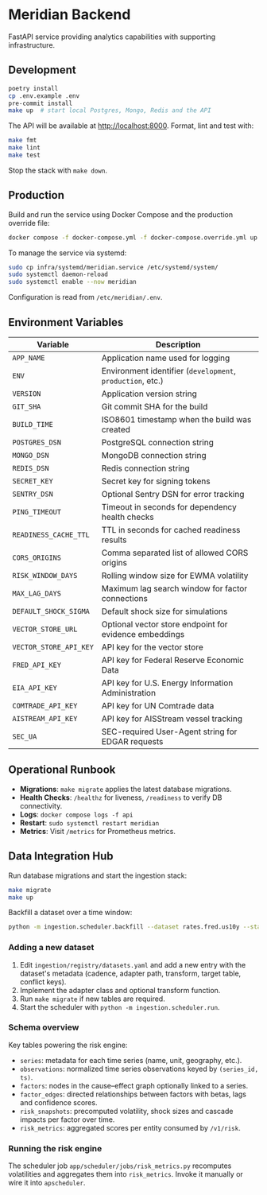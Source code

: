 # Meridian Backend

FastAPI service providing analytics capabilities with supporting infrastructure.

## Development

```bash
poetry install
cp .env.example .env
pre-commit install
make up  # start local Postgres, Mongo, Redis and the API
```

The API will be available at [http://localhost:8000](http://localhost:8000). Format, lint and test with:

```bash
make fmt
make lint
make test
```

Stop the stack with `make down`.

## Production

Build and run the service using Docker Compose and the production override file:

```bash
docker compose -f docker-compose.yml -f docker-compose.override.yml up -d
```

To manage the service via systemd:

```bash
sudo cp infra/systemd/meridian.service /etc/systemd/system/
sudo systemctl daemon-reload
sudo systemctl enable --now meridian
```

Configuration is read from `/etc/meridian/.env`.

## Environment Variables

| Variable | Description |
| -------- | ----------- |
| `APP_NAME` | Application name used for logging |
| `ENV` | Environment identifier (`development`, `production`, etc.) |
| `VERSION` | Application version string |
| `GIT_SHA` | Git commit SHA for the build |
| `BUILD_TIME` | ISO8601 timestamp when the build was created |
| `POSTGRES_DSN` | PostgreSQL connection string |
| `MONGO_DSN` | MongoDB connection string |
| `REDIS_DSN` | Redis connection string |
| `SECRET_KEY` | Secret key for signing tokens |
| `SENTRY_DSN` | Optional Sentry DSN for error tracking |
| `PING_TIMEOUT` | Timeout in seconds for dependency health checks |
| `READINESS_CACHE_TTL` | TTL in seconds for cached readiness results |
| `CORS_ORIGINS` | Comma separated list of allowed CORS origins |
| `RISK_WINDOW_DAYS` | Rolling window size for EWMA volatility |
| `MAX_LAG_DAYS` | Maximum lag search window for factor connections |
| `DEFAULT_SHOCK_SIGMA` | Default shock size for simulations |
| `VECTOR_STORE_URL` | Optional vector store endpoint for evidence embeddings |
| `VECTOR_STORE_API_KEY` | API key for the vector store |
| `FRED_API_KEY` | API key for Federal Reserve Economic Data |
| `EIA_API_KEY` | API key for U.S. Energy Information Administration |
| `COMTRADE_API_KEY` | API key for UN Comtrade data |
| `AISTREAM_API_KEY` | API key for AISStream vessel tracking |
| `SEC_UA` | SEC-required User-Agent string for EDGAR requests |

## Operational Runbook

- **Migrations**: `make migrate` applies the latest database migrations.
- **Health Checks**: `/healthz` for liveness, `/readiness` to verify DB connectivity.
- **Logs**: `docker compose logs -f api`
- **Restart**: `sudo systemctl restart meridian`
- **Metrics**: Visit `/metrics` for Prometheus metrics.

## Data Integration Hub

Run database migrations and start the ingestion stack:

```bash
make migrate
make up
```

Backfill a dataset over a time window:

```bash
python -m ingestion.scheduler.backfill --dataset rates.fred.us10y --start 2023-01-01 --end 2023-12-31
```

### Adding a new dataset

1. Edit `ingestion/registry/datasets.yaml` and add a new entry with the dataset's
   metadata (cadence, adapter path, transform, target table, conflict keys).
2. Implement the adapter class and optional transform function.
3. Run `make migrate` if new tables are required.
4. Start the scheduler with `python -m ingestion.scheduler.run`.

### Schema overview

Key tables powering the risk engine:

- `series`: metadata for each time series (name, unit, geography, etc.).
- `observations`: normalized time series observations keyed by `(series_id, ts)`.
- `factors`: nodes in the cause–effect graph optionally linked to a series.
- `factor_edges`: directed relationships between factors with betas, lags and
  confidence scores.
- `risk_snapshots`: precomputed volatility, shock sizes and cascade impacts per
  factor over time.
- `risk_metrics`: aggregated scores per entity consumed by `/v1/risk`.

### Running the risk engine

The scheduler job `app/scheduler/jobs/risk_metrics.py` recomputes volatilities and
aggregates them into `risk_metrics`. Invoke it manually or wire it into
`apscheduler`.

